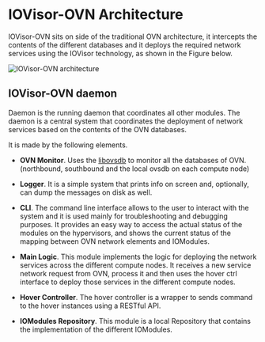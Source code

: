 # IOVisor-OVN Architecture

IOVisor-OVN sits on side of the traditional OVN architecture, it intercepts the contents of the different databases and it deploys the required network services using the IOVisor technology, as shown in the Figure below.

![IOVisor-OVN architecture](https://raw.githubusercontent.com/netgroup-polito/iovisor-ovn/master/images/iovisor-ovn-architecture.png)


## IOVisor-OVN daemon

Daemon is the running daemon that coordinates all other modules.
The daemon is a central system that coordinates the deployment of network services
based on the contents of the OVN databases.

It is made by the following elements.

* **OVN Monitor**. Uses the [libovsdb](https://github.com/socketplane/libovsdb) to monitor all the databases of OVN. (northbound, southbound and the local ovsdb on each compute node)

* **Logger**. It is a simple system that prints info on screen and, optionally, can dump the messages on disk as well.

* **CLI**. The command line interface allows to the user to interact with the system and it is used mainly for troubleshooting and debugging purposes. It provides an easy way to access the actual status of the modules on the hypervisors, and shows the current status of the mapping between OVN network elements and IOModules.

* **Main Logic**. This module implements the logic for deploying the network services across the different compute nodes. It receives a new service network request from OVN, process it and then uses the hover ctrl interface to deploy those services in the different compute nodes.

* **Hover Controller**. The hover controller is a wrapper to sends command to the hover instances using a RESTful API.

* **IOModules Repository**. This module is a local Repository that contains the implementation of the different IOModules.
